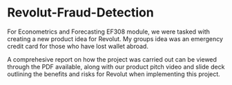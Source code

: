 # Revolut-Fraud-Detection
For Econometrics and Forecasting EF308 module, we were tasked with creating a new product idea for Revolut. My groups idea was an emergency credit card for those who have lost wallet abroad.

A comprehesive report on how the project was carried out can be viewed through the PDF available, along with our product pitch video and slide deck outlining the benefits and risks for Revolut when implementing this project. 
